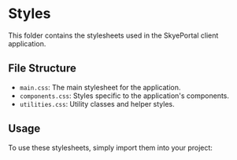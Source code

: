 # Styles

This folder contains the stylesheets used in the SkyePortal client application.

## File Structure

- `main.css`: The main stylesheet for the application.
- `components.css`: Styles specific to the application's components.
- `utilities.css`: Utility classes and helper styles.

## Usage

To use these stylesheets, simply import them into your project:
